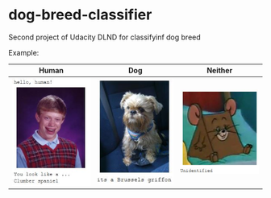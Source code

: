 # dog-breed-classifier
Second project of Udacity DLND for classifyinf dog breed

Example:

| Human | Dog | Neither |
| - | - | - |
| <img src="images/human_ex.jpg" width="200"> | <img src="images/dog_ex.jpg" width="200"> | <img src="images/unindentified.jpg" width="200"> |
